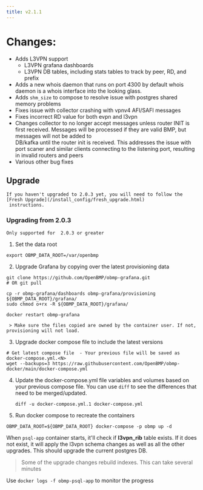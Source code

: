```yaml
---
title: v2.1.1
---
```


# Changes:

* Adds L3VPN support
  * L3VPN grafana dashboards
  * L3VPN DB tables, including stats tables to track by peer, RD, and prefix
* Adds a new whois daemon that runs on port 4300 by default
  whois daemon is a whois interface into the looking glass.
* Adds ```shm_size``` to compose to resolve issue with postgres shared memory problems
* Fixes issue with collector crashing with vpnv4 AFI/SAFI messages
* Fixes incorrect RD value for both evpn and l3vpn
* Changes collector to no longer accept messages unless router INIT is first received. 
  Messages will be processed if they are valid BMP, but messages will not be added to  
  DB/kafka until the router init is received.  This addresses the issue with port scaner 
  and similar clients connecting to the listening port, resulting in invalid routers and peers
* Various other bug fixes


## Upgrade

```danger
If you haven't upgraded to 2.0.3 yet, you will need to follow the [Fresh Upgrade](/install_config/fresh_upgrade.html)
 instructions.  
```

### Upgrading from 2.0.3
```warning
Only supported for  2.0.3 or greater
```

1. Set the data root
  ```
  export OBMP_DATA_ROOT=/var/openbmp
  ```

2. Upgrade Grafana by copying over the latest provisioning data

  ```
  git clone https://github.com/OpenBMP/obmp-grafana.git
  # OR git pull

  cp -r obmp-grafana/dashboards obmp-grafana/provisioning ${OBMP_DATA_ROOT}/grafana/
  sudo chmod o+rx -R ${OBMP_DATA_ROOT}/grafana/
   
  docker restart obmp-grafana
  ```
     > Make sure the files copied are owned by the container user. If not, provisioning will not load.

3. Upgrade docker compose file to include the latest versions

  ```
  # Get latest compose file  - Your previous file will be saved as docker-compose.yml.<N>
  wget --backups=3 https://raw.githubusercontent.com/OpenBMP/obmp-docker/main/docker-compose.yml  
  ```

4. Update the docker-compose.yml file variables and volumes based on your previous compose file.
   You can use ```diff``` to see the differences that need to be merged/updated.

   ```diff -u docker-compose.yml.1 docker-compose.yml```

5. Run docker compose to recreate the containers
  ```
  OBMP_DATA_ROOT=${OBMP_DATA_ROOT} docker-compose -p obmp up -d
  ```

When ```psql-app``` container starts, it'll check if **l3vpn_rib** table exists.  If it does not exist, it will apply
the l3vpn schema changes as well as all the other upgrades. This should upgrade the current postgres DB.


> Some of the upgrade changes rebuild indexes. This can take several minutes

Use ```docker logs -f obmp-psql-app``` to monitor the progress




